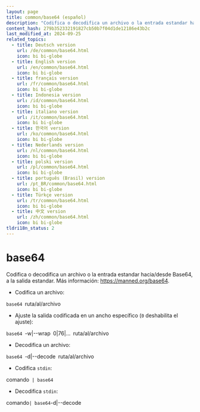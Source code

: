 ```yaml
---
layout: page
title: common/base64 (español)
description: "Codifica o decodifica un archivo o la entrada estandar hacia/desde Base64, a la salida estandar."
content_hash: 279b352332191827cb50b7f04d1de12186e43b2c
last_modified_at: 2024-09-25
related_topics:
  - title: Deutsch version
    url: /de/common/base64.html
    icon: bi bi-globe
  - title: English version
    url: /en/common/base64.html
    icon: bi bi-globe
  - title: français version
    url: /fr/common/base64.html
    icon: bi bi-globe
  - title: Indonesia version
    url: /id/common/base64.html
    icon: bi bi-globe
  - title: italiano version
    url: /it/common/base64.html
    icon: bi bi-globe
  - title: 한국어 version
    url: /ko/common/base64.html
    icon: bi bi-globe
  - title: Nederlands version
    url: /nl/common/base64.html
    icon: bi bi-globe
  - title: polski version
    url: /pl/common/base64.html
    icon: bi bi-globe
  - title: português (Brasil) version
    url: /pt_BR/common/base64.html
    icon: bi bi-globe
  - title: Türkçe version
    url: /tr/common/base64.html
    icon: bi bi-globe
  - title: 中文 version
    url: /zh/common/base64.html
    icon: bi bi-globe
tldri18n_status: 2
---
```

# base64

Codifica o decodifica un archivo o la entrada estandar hacia/desde Base64, a la salida estandar.
Más información: <https://manned.org/base64>.

- Codifica un archivo:

`base64 `<span class="tldr-var badge badge-pill bg-dark-lm bg-white-dm text-white-lm text-dark-dm font-weight-bold">ruta/al/archivo</span>

- Ajuste la salida codificada en un ancho específico (`0` deshabilita el ajuste):

`base64 `<span class="tldr-var badge badge-pill bg-dark-lm bg-white-dm text-white-lm text-dark-dm font-weight-bold">-w|--wrap</span>` `<span class="tldr-var badge badge-pill bg-dark-lm bg-white-dm text-white-lm text-dark-dm font-weight-bold">0|76|...</span>` `<span class="tldr-var badge badge-pill bg-dark-lm bg-white-dm text-white-lm text-dark-dm font-weight-bold">ruta/al/archivo</span>

- Decodifica un archivo:

`base64 `<span class="tldr-var badge badge-pill bg-dark-lm bg-white-dm text-white-lm text-dark-dm font-weight-bold">-d|--decode</span>` `<span class="tldr-var badge badge-pill bg-dark-lm bg-white-dm text-white-lm text-dark-dm font-weight-bold">ruta/al/archivo</span>

- Codifica `stdin`:

<span class="tldr-var badge badge-pill bg-dark-lm bg-white-dm text-white-lm text-dark-dm font-weight-bold">comando</span>` | base64`

- Decodifica `stdin`:

<span class="tldr-var badge badge-pill bg-dark-lm bg-white-dm text-white-lm text-dark-dm font-weight-bold">comando</span>` | base64 `<span class="tldr-var badge badge-pill bg-dark-lm bg-white-dm text-white-lm text-dark-dm font-weight-bold">-d|--decode</span>
